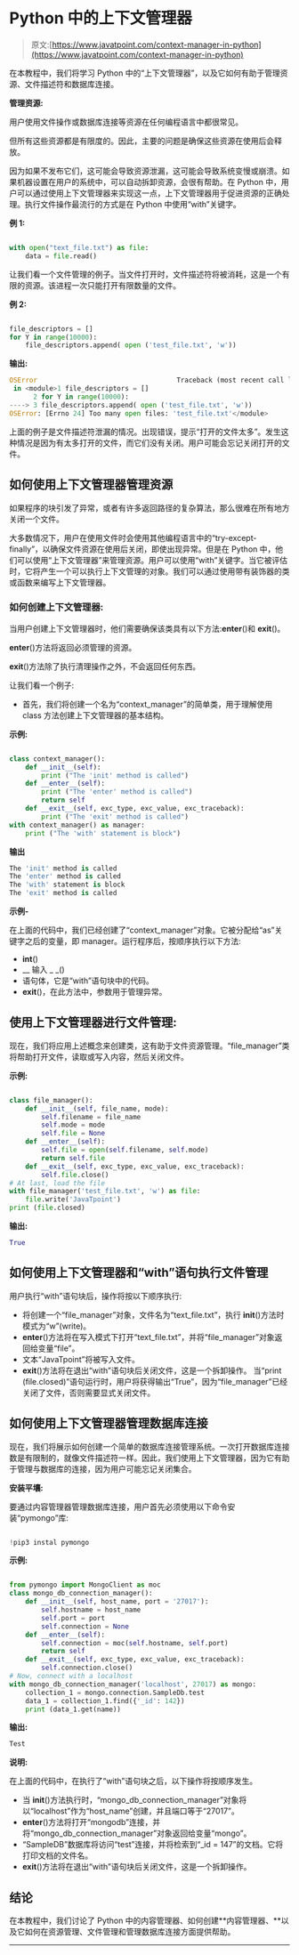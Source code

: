# Python 中的上下文管理器

> 原文:[https://www.javatpoint.com/context-manager-in-python](https://www.javatpoint.com/context-manager-in-python)

在本教程中，我们将学习 Python 中的“上下文管理器”，以及它如何有助于管理资源、文件描述符和数据库连接。

**管理资源:**

用户使用文件操作或数据库连接等资源在任何编程语言中都很常见。

但所有这些资源都是有限度的。因此，主要的问题是确保这些资源在使用后会释放。

因为如果不发布它们，这可能会导致资源泄漏，这可能会导致系统变慢或崩溃。如果机器设置在用户的系统中，可以自动拆卸资源，会很有帮助。在 Python 中，用户可以通过使用上下文管理器来实现这一点，上下文管理器用于促进资源的正确处理。执行文件操作最流行的方式是在 Python 中使用“with”关键字。

**例 1:**

```py

with open("text_file.txt") as file:   
    data = file.read()

```

让我们看一个文件管理的例子。当文件打开时，文件描述符将被消耗，这是一个有限的资源。该进程一次只能打开有限数量的文件。

**例 2:**

```py

file_descriptors = []
for Y in range(10000):
    file_descriptors.append( open ('test_file.txt', 'w'))

```

**输出:**

```py
OSError                                   Traceback (most recent call last)
 in <module>1 file_descriptors = []
      2 for Y in range(10000):
----> 3 file_descriptors.append( open ('test_file.txt', 'w'))
OSError: [Errno 24] Too many open files: 'test_file.txt'</module> 
```

上面的例子是文件描述符泄漏的情况。出现错误，提示“打开的文件太多”。发生这种情况是因为有太多打开的文件，而它们没有关闭。用户可能会忘记关闭打开的文件。

## 如何使用上下文管理器管理资源

如果程序的块引发了异常，或者有许多返回路径的复杂算法，那么很难在所有地方关闭一个文件。

大多数情况下，用户在使用文件时会使用其他编程语言中的“try-except-finally”，以确保文件资源在使用后关闭，即使出现异常。但是在 Python 中，他们可以使用“上下文管理器”来管理资源。用户可以使用“with”关键字。当它被评估时，它将产生一个可以执行上下文管理的对象。我们可以通过使用带有装饰器的类或函数来编写上下文管理器。

### 如何创建上下文管理器:

当用户创建上下文管理器时，他们需要确保该类具有以下方法:__enter__()和 __exit__()。

__enter__()方法将返回必须管理的资源。

__exit__()方法除了执行清理操作之外，不会返回任何东西。

让我们看一个例子:

*   首先，我们将创建一个名为“context_manager”的简单类，用于理解使用 class 方法创建上下文管理器的基本结构。

**示例:**

```py

class context_manager():
    def __init__(self):
        print ("The 'init' method is called")          
    def __enter__(self):
        print ("The 'enter' method is called")
        return self      
    def __exit__(self, exc_type, exc_value, exc_traceback):
        print ("The 'exit' method is called")
with context_manager() as manager:
    print ("The 'with' statement is block")

```

**输出**

```py
The 'init' method is called
The 'enter' method is called
The 'with' statement is block
The 'exit' method is called

```

**示例-**

在上面的代码中，我们已经创建了“context_manager”对象。它被分配给“as”关键字之后的变量，即 manager。运行程序后，按顺序执行以下方法:

*   __int__()
*   __ 输入 _ _()
*   语句体，它是“with”语句块中的代码。
*   __exit__()，在此方法中，参数用于管理异常。

## 使用上下文管理器进行文件管理:

现在，我们将应用上述概念来创建类，这有助于文件资源管理。“file_manager”类将帮助打开文件，读取或写入内容，然后关闭文件。

**示例:**

```py

class file_manager():
    def __init__(self, file_name, mode):
        self.filename = file_name
        self.mode = mode
        self.file = None          
    def __enter__(self):
        self.file = open(self.filename, self.mode)
        return self.file      
    def __exit__(self, exc_type, exc_value, exc_traceback):
        self.file.close()  
# At last, load the file 
with file_manager('test_file.txt', 'w') as file:
    file.write('JavaTpoint')  
print (file.closed)

```

**输出:**

```py
True

```

## 如何使用上下文管理器和“with”语句执行文件管理

用户执行“with”语句块后，操作将按以下顺序执行:

*   将创建一个“file_manager”对象，文件名为“text_file.txt”，执行 __init__()方法时模式为“w”(write)。
*   __enter__()方法将在写入模式下打开“text_file.txt”，并将“file_manager”对象返回给变量“file”。
*   文本“JavaTpoint”将被写入文件。
*   __exit__()方法将在退出“with”语句块后关闭文件，这是一个拆卸操作。
    当“print (file.closed)”语句运行时，用户将获得输出“True”，因为“file_manager”已经关闭了文件，否则需要显式关闭文件。

## 如何使用上下文管理器管理数据库连接

现在，我们将展示如何创建一个简单的数据库连接管理系统。一次打开数据库连接数是有限制的，就像文件描述符一样。因此，我们使用上下文管理器，因为它有助于管理与数据库的连接，因为用户可能忘记关闭集合。

**安装平壤:**

要通过内容管理器管理数据库连接，用户首先必须使用以下命令安装“pymongo”库:

```py

!pip3 instal pymongo

```

**示例:**

```py

from pymongo import MongoClient as moc
class mongo_db_connection_manager():
    def __init__(self, host_name, port = '27017'):
        self.hostname = host_name
        self.port = port
        self.connection = None 
    def __enter__(self):
        self.connection = moc(self.hostname, self.port)
        return self  
    def __exit__(self, exc_type, exc_value, exc_traceback):
        self.connection.close() 
# Now, connect with a localhost
with mongo_db_connection_manager('localhost', 27017) as mongo:
    collection_1 = mongo.connection.SampleDb.test
    data_1 = collection_1.find({'_id': 142})
    print (data_1.get(name))

```

**输出:**

```py
Test

```

**说明:**

在上面的代码中，在执行了“with”语句块之后，以下操作将按顺序发生。

*   当 __init__()方法执行时，“mongo_db_connection_manager”对象将以“localhost”作为“host_name”创建，并且端口等于“27017”。
*   __enter__()方法将打开“mongodb”连接，并将“mongo_db_connection_manager”对象返回给变量“mongo”。
*   “SampleDB”数据库将访问“test”连接，并将检索到“_id = 147”的文档。它将打印文档的文件名。
*   __exit__()方法将在退出“with”语句块后关闭文件，这是一个拆卸操作。

## 结论

在本教程中，我们讨论了 Python 中的内容管理器、如何创建**内容管理器、**以及它如何在资源管理、文件管理和管理数据库连接方面提供帮助。

* * *